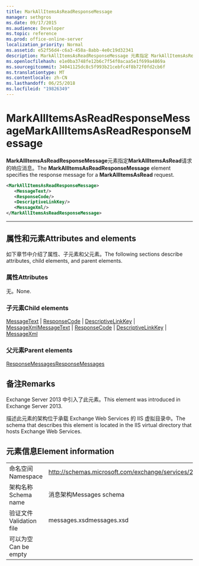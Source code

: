 ```yaml
---
title: MarkAllItemsAsReadResponseMessage
manager: sethgros
ms.date: 09/17/2015
ms.audience: Developer
ms.topic: reference
ms.prod: office-online-server
localization_priority: Normal
ms.assetid: e52f56d4-c6a3-458a-8abb-4e0c19d32341
description: MarkAllItemsAsReadResponseMessage 元素指定 MarkAllItemsAsRead 请求的响应消息。
ms.openlocfilehash: e1e0ba3748fe12b6c7f54f0acaa5e1f699a4869a
ms.sourcegitcommit: 34041125dc8c5f993b21cebfc4f8b72f0fd2cb6f
ms.translationtype: MT
ms.contentlocale: zh-CN
ms.lasthandoff: 06/25/2018
ms.locfileid: "19826349"
---
```

# <a name="markallitemsasreadresponsemessage"></a><span data-ttu-id="c6bff-103">MarkAllItemsAsReadResponseMessage</span><span class="sxs-lookup"><span data-stu-id="c6bff-103">MarkAllItemsAsReadResponseMessage</span></span>

<span data-ttu-id="c6bff-104">**MarkAllItemsAsReadResponseMessage**元素指定**MarkAllItemsAsRead**请求的响应消息。</span><span class="sxs-lookup"><span data-stu-id="c6bff-104">The **MarkAllItemsAsReadResponseMessage** element specifies the response message for a **MarkAllItemsAsRead** request.</span></span> 
  
```XML
<MarkAllItemsAsReadResponseMessage>
   <MessageText/>
   <ResponseCode/>
   <DescriptiveLinkKey/>
   <MessageXml/>
</MarkAllItemsAsReadResponseMessage>
```

 ****
## <a name="attributes-and-elements"></a><span data-ttu-id="c6bff-105">属性和元素</span><span class="sxs-lookup"><span data-stu-id="c6bff-105">Attributes and elements</span></span>

<span data-ttu-id="c6bff-106">如下章节中介绍了属性、子元素和父元素。</span><span class="sxs-lookup"><span data-stu-id="c6bff-106">The following sections describe attributes, child elements, and parent elements.</span></span>
  
### <a name="attributes"></a><span data-ttu-id="c6bff-107">属性</span><span class="sxs-lookup"><span data-stu-id="c6bff-107">Attributes</span></span>

<span data-ttu-id="c6bff-108">无。</span><span class="sxs-lookup"><span data-stu-id="c6bff-108">None.</span></span>
  
### <a name="child-elements"></a><span data-ttu-id="c6bff-109">子元素</span><span class="sxs-lookup"><span data-stu-id="c6bff-109">Child elements</span></span>

<span data-ttu-id="c6bff-110">[MessageText](messagetext.md) | [ResponseCode](responsecode.md) | [DescriptiveLinkKey](descriptivelinkkey.md) | [MessageXml](messagexml.md)</span><span class="sxs-lookup"><span data-stu-id="c6bff-110">[MessageText](messagetext.md) | [ResponseCode](responsecode.md) | [DescriptiveLinkKey](descriptivelinkkey.md) | [MessageXml](messagexml.md)</span></span>
  
### <a name="parent-elements"></a><span data-ttu-id="c6bff-111">父元素</span><span class="sxs-lookup"><span data-stu-id="c6bff-111">Parent elements</span></span>

[<span data-ttu-id="c6bff-112">ResponseMessages</span><span class="sxs-lookup"><span data-stu-id="c6bff-112">ResponseMessages</span></span>](responsemessages.md)
  
## <a name="remarks"></a><span data-ttu-id="c6bff-113">备注</span><span class="sxs-lookup"><span data-stu-id="c6bff-113">Remarks</span></span>

<span data-ttu-id="c6bff-114">Exchange Server 2013 中引入了此元素。</span><span class="sxs-lookup"><span data-stu-id="c6bff-114">This element was introduced in Exchange Server 2013.</span></span>
  
<span data-ttu-id="c6bff-115">描述此元素的架构位于承载 Exchange Web Services 的 IIS 虚拟目录中。</span><span class="sxs-lookup"><span data-stu-id="c6bff-115">The schema that describes this element is located in the IIS virtual directory that hosts Exchange Web Services.</span></span>
  
## <a name="element-information"></a><span data-ttu-id="c6bff-116">元素信息</span><span class="sxs-lookup"><span data-stu-id="c6bff-116">Element information</span></span>

|||
|:-----|:-----|
|<span data-ttu-id="c6bff-117">命名空间</span><span class="sxs-lookup"><span data-stu-id="c6bff-117">Namespace</span></span>  <br/> |http://schemas.microsoft.com/exchange/services/2006/messages  <br/> |
|<span data-ttu-id="c6bff-118">架构名称</span><span class="sxs-lookup"><span data-stu-id="c6bff-118">Schema name</span></span>  <br/> |<span data-ttu-id="c6bff-119">消息架构</span><span class="sxs-lookup"><span data-stu-id="c6bff-119">Messages schema</span></span>  <br/> |
|<span data-ttu-id="c6bff-120">验证文件</span><span class="sxs-lookup"><span data-stu-id="c6bff-120">Validation file</span></span>  <br/> |<span data-ttu-id="c6bff-121">messages.xsd</span><span class="sxs-lookup"><span data-stu-id="c6bff-121">messages.xsd</span></span>  <br/> |
|<span data-ttu-id="c6bff-122">可以为空</span><span class="sxs-lookup"><span data-stu-id="c6bff-122">Can be empty</span></span>  <br/> ||
   

